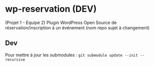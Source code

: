 # wp-reservation (DEV)
(Projet 1 - Equipe 2) Plugin WordPress Open Source de réservation/inscription à un événement (nom repo sujet à changement)

## Dev
Pour mettre à jour les submodules : `git submodule update --init --recursive`
